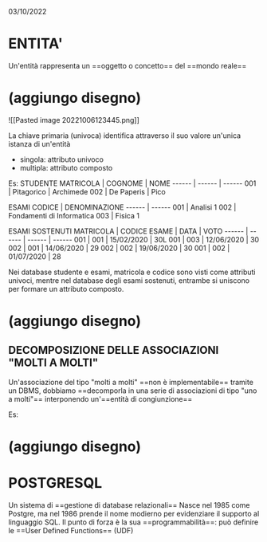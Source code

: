 03/10/2022
# ENTITA'
Un'entità rappresenta un ==oggetto o concetto== del ==mondo reale==

# (aggiungo disegno)
![[Pasted image 20221006123445.png]]

La chiave primaria (univoca) identifica attraverso il suo valore un'unica istanza di un'entità
- singola: attributo univoco
- multipla: attributo composto

Es:
STUDENTE
MATRICOLA | COGNOME | NOME
------ | ------ | ------
001 | Pitagorico | Archimede
002 | De Paperis | Pico

ESAMI
CODICE | DENOMINAZIONE
------ | ------
001 | Analisi 1
002 | Fondamenti di Informatica
003 | Fisica 1

ESAMI SOSTENUTI
MATRICOLA | CODICE ESAME | DATA | VOTO
------ | ------ | ------ | ------
001 | 001 | 15/02/2020 | 30L
001 | 003 | 12/06/2020 | 30
002 | 001 | 14/06/2020 | 29
002 | 002 | 19/06/2020 | 30
001 | 002 | 01/07/2020 | 28

Nei database studente e esami, matricola e codice sono visti come attributi univoci, mentre nel database degli esami sostenuti, entrambe si uniscono per formare un attributo composto.

# (aggiungo disegno)

## DECOMPOSIZIONE DELLE ASSOCIAZIONI "MOLTI A MOLTI"
Un'associazione del tipo "molti a molti" ==non è implementabile== tramite un DBMS, dobbiamo ==decomporla in una serie di associazioni di tipo "uno a molti"== interponendo un'==entità di congiunzione==

Es:
# (aggiungo disegno)

# POSTGRESQL
Un sistema di ==gestione di database relazionali==
Nasce nel 1985 come Postgre, ma nel 1986 prende il nome modierno per evidenziare il supporto al linguaggio SQL.
Il punto di forza è la sua ==programmabilità==: può definire le ==User Defined Functions== (UDF)